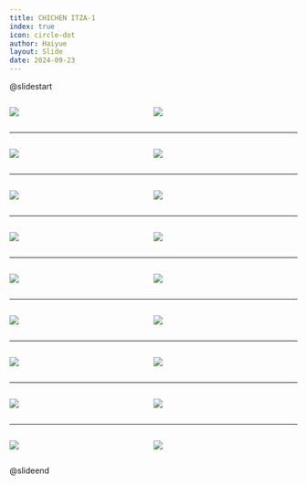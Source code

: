 ```yaml
---
title: CHICHEN ITZA-1
index: true
icon: circle-dot
author: Haiyue
layout: Slide
date: 2024-09-23
---
```

 
@slidestart

<div style="display:flex">
<div style="flex:1">

![](/reading/english/Level-L/CHICHEN%20ITZA-1/001.webp)
</div>
<div style="flex:1">

![](/reading/english/Level-L/CHICHEN%20ITZA-1/002.webp)
</div>
</div>

---

<div style="display:flex">
<div style="flex:1">

![](/reading/english/Level-L/CHICHEN%20ITZA-1/003.webp)
</div>
<div style="flex:1">

![](/reading/english/Level-L/CHICHEN%20ITZA-1/004.webp)
</div>
</div>

---

<div style="display:flex">
<div style="flex:1">

![](/reading/english/Level-L/CHICHEN%20ITZA-1/005.webp)
</div>
<div style="flex:1">

![](/reading/english/Level-L/CHICHEN%20ITZA-1/006.webp)
</div>
</div>

---

<div style="display:flex">
<div style="flex:1">

![](/reading/english/Level-L/CHICHEN%20ITZA-1/007.webp)
</div>
<div style="flex:1">

![](/reading/english/Level-L/CHICHEN%20ITZA-1/008.webp)
</div>
</div>

---

<div style="display:flex">
<div style="flex:1">

![](/reading/english/Level-L/CHICHEN%20ITZA-1/009.webp)
</div>
<div style="flex:1">

![](/reading/english/Level-L/CHICHEN%20ITZA-1/010.webp)
</div>
</div>

---

<div style="display:flex">
<div style="flex:1">

![](/reading/english/Level-L/CHICHEN%20ITZA-1/011.webp)
</div>
<div style="flex:1">

![](/reading/english/Level-L/CHICHEN%20ITZA-1/012.webp)
</div>
</div>

---

<div style="display:flex">
<div style="flex:1">

![](/reading/english/Level-L/CHICHEN%20ITZA-1/013.webp)
</div>
<div style="flex:1">

![](/reading/english/Level-L/CHICHEN%20ITZA-1/014.webp)
</div>
</div>

---

<div style="display:flex">
<div style="flex:1">

![](/reading/english/Level-L/CHICHEN%20ITZA-1/015.webp)
</div>
<div style="flex:1">

![](/reading/english/Level-L/CHICHEN%20ITZA-1/016.webp)
</div>
</div>

---

<div style="display:flex">
<div style="flex:1">

![](/reading/english/Level-L/CHICHEN%20ITZA-1/017.webp)
</div>
<div style="flex:1">

![](/reading/english/Level-L/CHICHEN%20ITZA-1/018.webp)
</div>
</div>

@slideend